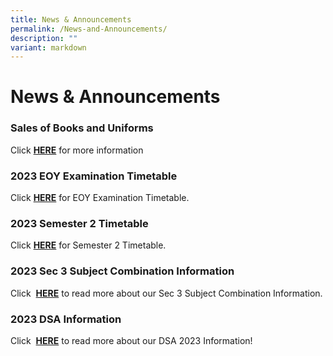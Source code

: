 ```yaml
---
title: News & Announcements
permalink: /News-and-Announcements/
description: ""
variant: markdown
---
```

# News &amp; Announcements


### Sales of Books and Uniforms
Click&nbsp;<b>[HERE](/files/Sec%201%20Posting%20Matters/sales%20of%20books%20and%20uniforms.pdf)</b> for more information



### 2023 EOY Examination Timetable
Click&nbsp;<b>[HERE](https://www.northbrookssec.moe.edu.sg/students/Current-Students/Tests-and-Examinations/)</b> for EOY Examination Timetable.

### 2023 Semester 2 Timetable
Click&nbsp;<b>[HERE](https://www.northbrookssec.moe.edu.sg/students/Current-Students/School-Timetable/)</b> for Semester 2 Timetable.

### 2023 Sec 3 Subject Combination Information 

Click&nbsp; <b>[HERE](https://www.northbrookssec.moe.edu.sg/parents/sec-3-subject-combination-information/)</b>&nbsp;to read more about our Sec 3 Subject Combination Information.

### 2023 DSA Information 

Click&nbsp; <b>[HERE](https://www.northbrookssec.moe.edu.sg/about-us/Admissions/DSA-at-Northbrooks/)</b>&nbsp;to read more about our DSA 2023 Information!